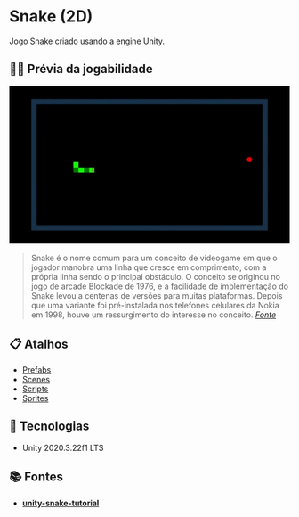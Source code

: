 # Snake (2D)

Jogo Snake criado usando a engine Unity.

## 🐍🍎 Prévia da jogabilidade

<p align="center">
  <img src="images/UnitySnake.gif">
</p>

> Snake é o nome comum para um conceito de videogame em que o jogador manobra uma linha que cresce em comprimento, com a própria linha sendo o principal obstáculo. O conceito se originou no jogo de arcade Blockade de 1976, e a facilidade de implementação do Snake levou a centenas de versões para muitas plataformas. Depois que uma variante foi pré-instalada nos telefones celulares da Nokia em 1998, houve um ressurgimento do interesse no conceito. [*Fonte*](https://en.wikipedia.org/wiki/Snake_(video_game_genre))

## 📋 Atalhos

- [Prefabs](Assets/Prefabs)
- [Scenes](Assets/Scenes)
- [Scripts](Assets/Scripts)
- [Sprites](Assets/Sprites)

## 🚀 Tecnologias

- Unity 2020.3.22f1 LTS

## 📚 Fontes

- [**unity-snake-tutorial**](https://github.com/zigurous/unity-snake-tutorial)
